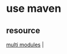 # use maven

## resource

[multi modules](http://maven.apache.org/guides/mini/guide-multiple-modules.html) |